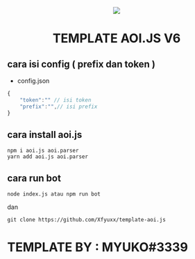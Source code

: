 <p align=center>
<img src="https://cdn.discordapp.com/attachments/1058843428831629443/1063251770228342895/aoijsbanner.png"/>
</p>

# <p align=center>TEMPLATE AOI.JS V6</p>

## cara isi config ( prefix dan token )

- config.json

```js
{
    "token":"" // isi token
    "prefix":"",// isi prefix
}
```

## cara install aoi.js

```
npm i aoi.js aoi.parser
yarn add aoi.js aoi.parser
```

## cara run bot

```
node index.js atau npm run bot
```
dan 
```
git clone https://github.com/Xfyuxx/template-aoi.js
```

# TEMPLATE BY : MYUKO#3339
